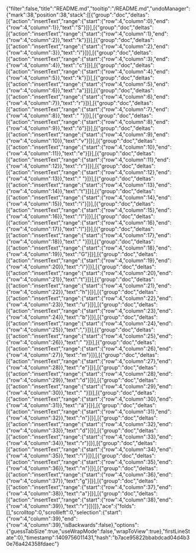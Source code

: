 {"filter":false,"title":"README.md","tooltip":"/README.md","undoManager":{"mark":38,"position":38,"stack":[[{"group":"doc","deltas":[{"action":"insertText","range":{"start":{"row":4,"column":0},"end":{"row":4,"column":1}},"text":"S"}]}],[{"group":"doc","deltas":[{"action":"insertText","range":{"start":{"row":4,"column":1},"end":{"row":4,"column":2}},"text":"k"}]}],[{"group":"doc","deltas":[{"action":"insertText","range":{"start":{"row":4,"column":2},"end":{"row":4,"column":3}},"text":"i"}]}],[{"group":"doc","deltas":[{"action":"insertText","range":{"start":{"row":4,"column":3},"end":{"row":4,"column":4}},"text":"c"}]}],[{"group":"doc","deltas":[{"action":"insertText","range":{"start":{"row":4,"column":4},"end":{"row":4,"column":5}},"text":"k"}]}],[{"group":"doc","deltas":[{"action":"insertText","range":{"start":{"row":4,"column":5},"end":{"row":4,"column":6}},"text":"a"}]}],[{"group":"doc","deltas":[{"action":"insertText","range":{"start":{"row":4,"column":6},"end":{"row":4,"column":7}},"text":"r"}]}],[{"group":"doc","deltas":[{"action":"insertText","range":{"start":{"row":4,"column":7},"end":{"row":4,"column":8}},"text":" "}]}],[{"group":"doc","deltas":[{"action":"insertText","range":{"start":{"row":4,"column":8},"end":{"row":4,"column":9}},"text":"ö"}]}],[{"group":"doc","deltas":[{"action":"insertText","range":{"start":{"row":4,"column":9},"end":{"row":4,"column":10}},"text":"v"}]}],[{"group":"doc","deltas":[{"action":"insertText","range":{"start":{"row":4,"column":10},"end":{"row":4,"column":11}},"text":"e"}]}],[{"group":"doc","deltas":[{"action":"insertText","range":{"start":{"row":4,"column":11},"end":{"row":4,"column":12}},"text":"r"}]}],[{"group":"doc","deltas":[{"action":"insertText","range":{"start":{"row":4,"column":12},"end":{"row":4,"column":13}},"text":" "}]}],[{"group":"doc","deltas":[{"action":"insertText","range":{"start":{"row":4,"column":13},"end":{"row":4,"column":14}},"text":"t"}]}],[{"group":"doc","deltas":[{"action":"insertText","range":{"start":{"row":4,"column":14},"end":{"row":4,"column":15}},"text":"i"}]}],[{"group":"doc","deltas":[{"action":"insertText","range":{"start":{"row":4,"column":15},"end":{"row":4,"column":16}},"text":"l"}]}],[{"group":"doc","deltas":[{"action":"insertText","range":{"start":{"row":4,"column":16},"end":{"row":4,"column":17}},"text":"l"}]}],[{"group":"doc","deltas":[{"action":"insertText","range":{"start":{"row":4,"column":17},"end":{"row":4,"column":18}},"text":" "}]}],[{"group":"doc","deltas":[{"action":"insertText","range":{"start":{"row":4,"column":18},"end":{"row":4,"column":19}},"text":"G"}]}],[{"group":"doc","deltas":[{"action":"insertText","range":{"start":{"row":4,"column":19},"end":{"row":4,"column":20}},"text":"i"}]}],[{"group":"doc","deltas":[{"action":"insertText","range":{"start":{"row":4,"column":20},"end":{"row":4,"column":21}},"text":"t"}]}],[{"group":"doc","deltas":[{"action":"insertText","range":{"start":{"row":4,"column":21},"end":{"row":4,"column":22}},"text":"h"}]}],[{"group":"doc","deltas":[{"action":"insertText","range":{"start":{"row":4,"column":22},"end":{"row":4,"column":23}},"text":"u"}]}],[{"group":"doc","deltas":[{"action":"insertText","range":{"start":{"row":4,"column":23},"end":{"row":4,"column":24}},"text":"b"}]}],[{"group":"doc","deltas":[{"action":"insertText","range":{"start":{"row":4,"column":24},"end":{"row":4,"column":25}},"text":","}]}],[{"group":"doc","deltas":[{"action":"insertText","range":{"start":{"row":4,"column":25},"end":{"row":4,"column":26}},"text":" "}]}],[{"group":"doc","deltas":[{"action":"insertText","range":{"start":{"row":4,"column":26},"end":{"row":4,"column":27}},"text":"m"}]}],[{"group":"doc","deltas":[{"action":"insertText","range":{"start":{"row":4,"column":27},"end":{"row":4,"column":28}},"text":"e"}]}],[{"group":"doc","deltas":[{"action":"insertText","range":{"start":{"row":4,"column":28},"end":{"row":4,"column":29}},"text":"d"}]}],[{"group":"doc","deltas":[{"action":"insertText","range":{"start":{"row":4,"column":29},"end":{"row":4,"column":30}},"text":" "}]}],[{"group":"doc","deltas":[{"action":"insertText","range":{"start":{"row":4,"column":30},"end":{"row":4,"column":31}},"text":"ä"}]}],[{"group":"doc","deltas":[{"action":"insertText","range":{"start":{"row":4,"column":31},"end":{"row":4,"column":32}},"text":"n"}]}],[{"group":"doc","deltas":[{"action":"insertText","range":{"start":{"row":4,"column":32},"end":{"row":4,"column":33}},"text":"d"}]}],[{"group":"doc","deltas":[{"action":"insertText","range":{"start":{"row":4,"column":33},"end":{"row":4,"column":34}},"text":"r"}]}],[{"group":"doc","deltas":[{"action":"insertText","range":{"start":{"row":4,"column":34},"end":{"row":4,"column":35}},"text":"i"}]}],[{"group":"doc","deltas":[{"action":"insertText","range":{"start":{"row":4,"column":35},"end":{"row":4,"column":36}},"text":"n"}]}],[{"group":"doc","deltas":[{"action":"insertText","range":{"start":{"row":4,"column":36},"end":{"row":4,"column":37}},"text":"g"}]}],[{"group":"doc","deltas":[{"action":"insertText","range":{"start":{"row":4,"column":37},"end":{"row":4,"column":38}},"text":"a"}]}],[{"group":"doc","deltas":[{"action":"insertText","range":{"start":{"row":4,"column":38},"end":{"row":4,"column":39}},"text":"r"}]}]]},"ace":{"folds":[],"scrolltop":0,"scrollleft":0,"selection":{"start":{"row":4,"column":39},"end":{"row":4,"column":39},"isBackwards":false},"options":{"guessTabSize":true,"useWrapMode":false,"wrapToView":true},"firstLineState":0},"timestamp":1409756011431,"hash":"b7ace95822bbabdcad04d4b30e76a424358fdaec"}